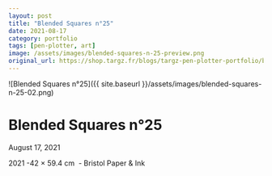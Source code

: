 ```yaml
---
layout: post
title: "Blended Squares n°25"
date: 2021-08-17
category: portfolio
tags: [pen-plotter, art]
image: /assets/images/blended-squares-n-25-preview.png
original_url: https://shop.targz.fr/blogs/targz-pen-plotter-portfolio/blended-squares-n-25
---
```


![Blended Squares n°25]({{ site.baseurl }}/assets/images/blended-squares-n-25-02.png)

# Blended Squares n°25
August 17, 2021

2021 -42 × 59.4 cm  - Bristol Paper & Ink